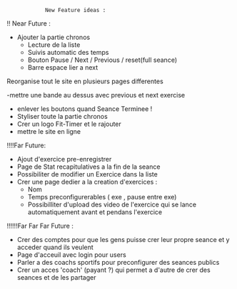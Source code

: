                New Feature ideas :

!! Near Future :
- Ajouter la partie chronos 
    - Lecture de la liste
    - Suivis automatic des temps
    - Bouton Pause / Next / Previous / reset(full seance)
    - Barre espace lier a next 

Reorganise tout le site en plusieurs pages differentes

-mettre une bande au dessus avec previous et next exercise
- enlever les boutons quand Seance Terminee !
- Styliser toute la partie chronos
- Crer un logo Fit-Timer et le rajouter 
- mettre le site en ligne

!!!!Far Future:

- Ajout d'exercice pre-enregistrer 
- Page de Stat recapitulatives a la fin de la seance
- Possibiliter de modifier un Exercice dans la liste
- Crer une page dedier a la creation d'exercices :
    - Nom 
    - Temps preconfigurerables ( exe , pause entre exe)
    - Possibilliter d'upload des video de l'exercice qui se lance automatiquement avant et 
    pendans l'exercice


!!!!!!Far Far Far Future :
- Crer des comptes pour que les gens puisse crer leur propre seance et y acceder quand ils veulent
- Page d'acceuil avec login pour users
- Parler a des coachs sportifs pour preconfigurer des seances publics
- Crer un acces 'coach' (payant ?) qui permet a d'autre de crer des seances et de les partager

